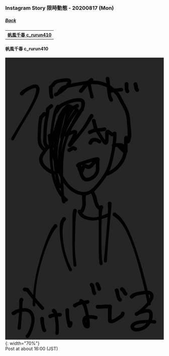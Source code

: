 ﻿### Instagram Story 限時動態 - 20200817 (Mon)
##### [Back](../../IGstory_List.md)

<table>
<tr>
<th><a href="#c_rurun410">帆風千春 c_rurun410</a></th>
</tr>
</table>

<a name="c_rurun410"></a>
#### 帆風千春 c_rurun410

![20200817_c_rurun410_1](../../../../../Album/Instagram/IGstory/August2020/20200817/20200817_c_rurun410_1.jpg){: width="70%"}  
Post at about 16:00 (JST)  
